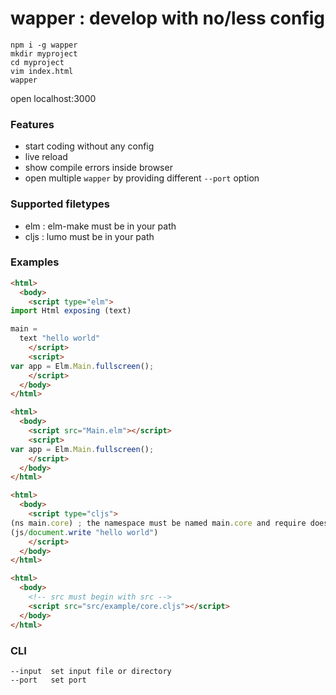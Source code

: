 # wapper : develop with no/less config

```
npm i -g wapper
mkdir myproject
cd myproject
vim index.html
wapper
```
open localhost:3000

### Features
* start coding without any config
* live reload
* show compile errors inside browser
* open multiple ```wapper``` by providing different ```--port``` option


### Supported filetypes
* elm : elm-make must be in your path
* cljs : lumo must be in your path


### Examples

```html
<html>
  <body>
    <script type="elm">
import Html exposing (text)

main =
  text "hello world"
    </script>
    <script>
var app = Elm.Main.fullscreen();
    </script>
  </body>
</html>
```

```html
<html>
  <body>
    <script src="Main.elm"></script>
    <script>
var app = Elm.Main.fullscreen();
    </script>
  </body>
</html>
```

```html
<html>
  <body>
    <script type="cljs">
(ns main.core) ; the namespace must be named main.core and require doesn't work
(js/document.write "hello world")
    </script>
  </body>
</html>
```

```html
<html>
  <body>
    <!-- src must begin with src -->
    <script src="src/example/core.cljs"></script>
  </body>
</html>
```

### CLI
```
--input  set input file or directory 
--port   set port
```
